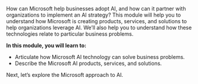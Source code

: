 How can Microsoft help businesses adopt AI, and how can it partner with organizations to implement an AI strategy? This module will help you to understand how Microsoft is creating products, services, and solutions to help organizations leverage AI. We’ll also help you to understand how these technologies relate to particular business problems.

**In this module, you will learn to:**

* Articulate how Microsoft AI technology can solve business problems.
* Describe the Microsoft AI products, services, and solutions.

Next, let’s explore the Microsoft approach to AI.